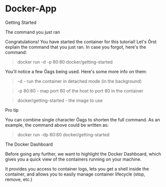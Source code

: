 # Docker-App

Getting Started

The command you just ran

Congratulations! You have started the container for this tutorial! Let's Õrst explain the
command that you just ran. In case you forgot, here's the command:

> docker run -d -p 80:80 docker/getting-started

You'll notice a few Öags being used. Here's some more info on them:

> -d - run the container in detached mode (in the background)

> -p 80:80 - map port 80 of the host to port 80 in the container

> docker/getting-started - the image to use

Pro tip

You can combine single character Öags to shorten the full command. As an example, the command above
could be written as:

> docker run -dp 80:80 docker/getting-started


The Docker Dashboard

Before going any further, we want to highlight the Docker Dashboard, which gives you a
quick view of the containers running on your machine. 

It provides you access to container
logs, lets you get a shell inside the container, and allows you to easily manage container
lifecycle (stop, remove, etc.)






















